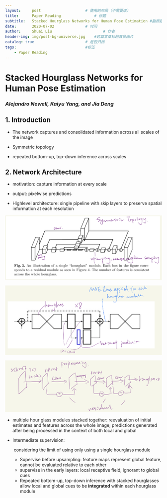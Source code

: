 ```yaml
---
layout:     post   				    # 使用的布局（不需要改）
title:      Paper Reading 				# 标题 
subtitle:   Stacked Hourglass Networks for Human Pose Estimation #副标题
date:       2020-07-02 				# 时间
author:     Shuai Liu 						# 作者
header-img: img/post-bg-universe.jpg 	#这篇文章标题背景图片
catalog: true 						# 是否归档
tags:								#标签
    - Paper Reading
---
```


# Stacked Hourglass Networks for Human Pose Estimation

### *Alejandro Newell, Kaiyu Yang, and Jia Deng*

## 1. Introduction

+ The network captures and consolidated information across all scales of the image

+ Symmetric topology
+ repeated bottom-up, top-down inference across scales

## 2. Network Architecture

+ motivation: capture information at every scale

+ output: pixelwise predictions

+ Highlevel architecture: single pipeline with skip layers to preserve spatial information at each resolution

<img src="_postimgs/IMG_0353.jpg" style="zoom:50%;" />

![](_postimgs/IMG_0357.jpg)

![](_postimgs/IMG_0358.jpg)

+ multiple hour glass modules stacked together: reevaluation of initial estimates and features across the whole image; predictions generated after being processed in the context of both local and global

+ Intermediate supervision:

  ​	considering the limit of using only using a single hourglass module

  + Supervise before upsampling: feature maps represent global feature, cannot be evaluated relative to each other
  + supervise in the early layers: local receptive field, ignorant to global cues
  + Repeated bottom-up, top-down inference with stacked hourglasses allow local and global cues to be **integrated** within each hourglass module

